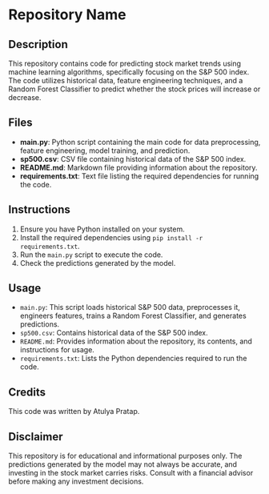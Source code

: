 # Repository Name

## Description
This repository contains code for predicting stock market trends using machine learning algorithms, specifically focusing on the S&P 500 index. The code utilizes historical data, feature engineering techniques, and a Random Forest Classifier to predict whether the stock prices will increase or decrease.

## Files

- **main.py**: Python script containing the main code for data preprocessing, feature engineering, model training, and prediction.
- **sp500.csv**: CSV file containing historical data of the S&P 500 index.
- **README.md**: Markdown file providing information about the repository.
- **requirements.txt**: Text file listing the required dependencies for running the code.

## Instructions
1. Ensure you have Python installed on your system.
2. Install the required dependencies using `pip install -r requirements.txt`.
3. Run the `main.py` script to execute the code.
4. Check the predictions generated by the model.

## Usage
- `main.py`: This script loads historical S&P 500 data, preprocesses it, engineers features, trains a Random Forest Classifier, and generates predictions.
- `sp500.csv`: Contains historical data of the S&P 500 index.
- `README.md`: Provides information about the repository, its contents, and instructions for usage.
- `requirements.txt`: Lists the Python dependencies required to run the code.

## Credits
This code was written by Atulya Pratap.

## Disclaimer
This repository is for educational and informational purposes only. The predictions generated by the model may not always be accurate, and investing in the stock market carries risks. Consult with a financial advisor before making any investment decisions.
